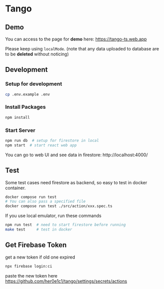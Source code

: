 
# Tango

## Demo

You can access to the page for **demo** here: https://tango-ts.web.app

Please keep using `localMode`. (note that any data uploaded to database are to be **deleted** without noticing)

## Development

### Setup for development

```bash
cp .env.example .env
```

### Install Packages

```bash
npm install
```

### Start Server

```bash
npm run db  # setup for firestore in local
npm start  # start react web app
```

You can go to web UI and see data in firestore: http://localhost:4000/

## Test

Some test cases need firestore as backend, so easy to test in docker container.

```bash
docker compose run test
# You can also pass a specified file
docker compose run test ./src/action/xxx.spec.ts
```

If you use local emulator, run these commands

```bash
npm run test  # need to start firestore before running
make test     # test in docker
```

## Get Firebase Token

get a new token if old one expired

```bash
npx firebase login:ci
```

paste the new token here
https://github.com/her0e1c1/tango/settings/secrets/actions
